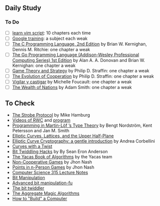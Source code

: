 ## Daily Study

### To Do

* [ ] [learn vim script](http://learnvimscriptthehardway.stevelosh.com/): 10
  chapters each time
* [ ] [Google training](https://github.com/claucece/coding-interview-university):
  a subject each weak
* [ ] [The C Programming Language, 2nd Edition](https://www.amazon.com/Programming-Language-Brian-W-Kernighan/dp/0131103628) by Brian W. Kernighan, Dennis M. Ritchie: one chapter a weak
* [ ] [The Go Programming Language (Addison-Wesley Professional Computing Series) 1st Edition](https://www.amazon.com/Programming-Language-Addison-Wesley-Professional-Computing/dp/0134190440) by Alan A. A. Donovan and Brian W. Kernighan: one chapter a weak
* [ ] [Game Theory and Strategy](https://www.amazon.com/Game-Theory-Strategy-Mathematical-Library/dp/0883856379) by Philip D. Straffin: one chapter a weak
* [ ] [The Evolution of Cooperation](https://www.amazon.com/Evolution-Cooperation-Revised-Robert-Axelrod/dp/0465005640) by Philip D. Straffin: one chapter a weak
* [ ] [Vigilar y castigar](https://www.amazon.es/Vigilar-Castigar-Biblioteca-Cl%C3%A1sica-Siglo/dp/8415555016/ref=sr_1_1/253-3766799-2376664?s=books&ie=UTF8&qid=1488309893&sr=1-1&keywords=Vigilar+Y+Castigar+Foucault%2C+Michel) by Michelle Foucault: one chapter a weak
* [ ] [The Wealth of Nations](https://www.amazon.com/Wealth-Nations-Adam-Smith/dp/1604598913) by Adam Smith: one chapter a weak

## To Check

* [The Strobe Protocol](http://eprint.iacr.org/2017/003.pdf) by Mike Hamburg
* [Videos of RWC](https://www.youtube.com/channel/UCQiIRDBmp3pfTdRJ99EeDEw/videos?shelf_id=0&sort=dd&view=0) and
  [program](https://www.realworldcrypto.com/rwc2017/program)
* [Programming in Martin-Löf ’s Type Theory](http://www.cse.chalmers.se/research/group/logic/book/book.pdf) by Bengt Nordström, Kent Petersson and Jan M. Smith
* [Elliptic Curves, Lattices, and the Upper Half-Plane](https://www.hdevalence.ca/blog/2012-10-31-elliptic-curves-lattices-and-the-upper-half-plane)
* [Elliptic Curve Cryptography: a gentle introduction](http://andrea.corbellini.name/2015/05/17/elliptic-curve-cryptography-a-gentle-introduction/) by Andrea Corbellini
* [Curves with a Twist](https://ripple.com/dev-blog/curves-with-a-twist/)
* [Bit Twiddling Hacks](http://graphics.stanford.edu/~seander/bithacks.html) by By Sean Eron Anderson
* [The Yacas Book of Algorithms](http://yacas.sourceforge.net/Algo.book.pdf) by the Yacas team
* [Non-Cooperative Games](https://www.amazon.com/Evolution-Cooperation-Revised-Robert-Axelrod/dp/0465005640) by Jhon Nash
* [Points in n-Person Games](http://www.sscnet.ucla.edu/polisci/faculty/chwe/austen/nash1950.pdf) by Jhon Nash
* [Computer Science 315 Lecture Notes](http://www.cs.uwm.edu/classes/cs315/Bacon/Lecture/HTML/)
* [Bit Manipulation](https://www.hackerearth.com/practice/notes/bit-manipulation/)
* [Advanced bit manipulation-fu](http://realtimecollisiondetection.net/blog/?p=78)
* [The bit twiddler](http://bits.stephan-brumme.com/)
* [The Aggregate Magic Algorithms](http://aggregate.org/MAGIC/)
* [How to "Build" a Computer](http://www.cs.umd.edu/class/sum2003/cmsc311/Notes/)
